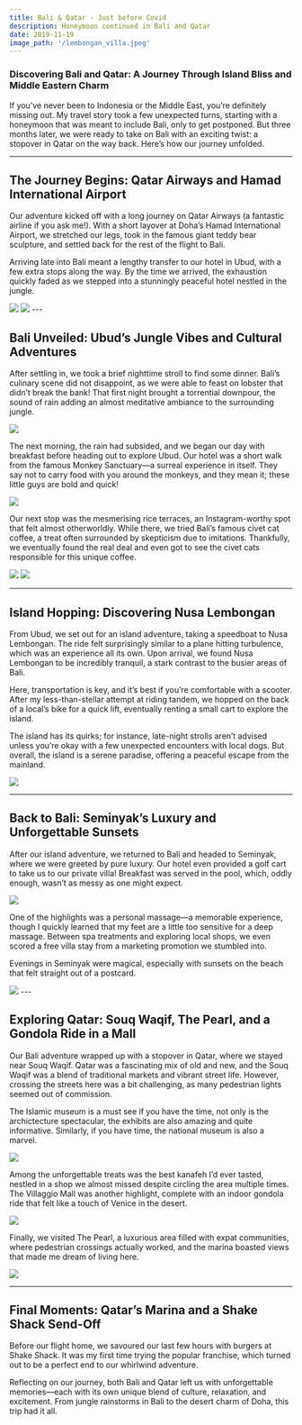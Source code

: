 ```yaml
---
title: Bali & Qatar - Just before Covid
description: Honeymoon continued in Bali and Qatar
date: 2019-11-19
image_path: '/lembongan_villa.jpeg'
---
```


### Discovering Bali and Qatar: A Journey Through Island Bliss and Middle Eastern Charm

If you’ve never been to Indonesia or the Middle East, you’re definitely missing out. My travel story took a few unexpected turns, starting with a honeymoon that was meant to include Bali, only to get postponed. But three months later, we were ready to take on Bali with an exciting twist: a stopover in Qatar on the way back. Here’s how our journey unfolded.

---

## The Journey Begins: Qatar Airways and Hamad International Airport

Our adventure kicked off with a long journey on Qatar Airways (a fantastic airline if you ask me!). With a short layover at Doha’s Hamad International Airport, we stretched our legs, took in the famous giant teddy bear sculpture, and settled back for the rest of the flight to Bali.

Arriving late into Bali meant a lengthy transfer to our hotel in Ubud, with a few extra stops along the way. By the time we arrived, the exhaustion quickly faded as we stepped into a stunningly peaceful hotel nestled in the jungle.

<img src="/ubud_forest_hotel.jpeg" class="image fit">
<img src="/ubud_hotel.jpeg" class="image fit">
---

## Bali Unveiled: Ubud’s Jungle Vibes and Cultural Adventures

After settling in, we took a brief nighttime stroll to find some dinner. Bali’s culinary scene did not disappoint, as we were able to feast on lobster that didn’t break the bank! That first night brought a torrential downpour, the sound of rain adding an almost meditative ambiance to the surrounding jungle.

<img src="/ubud_lobster_dinner.jpeg" class="image fit">

The next morning, the rain had subsided, and we began our day with breakfast before heading out to explore Ubud. Our hotel was a short walk from the famous Monkey Sanctuary—a surreal experience in itself. They say not to carry food with you around the monkeys, and they mean it; these little guys are bold and quick!

<img src="/ubud_monkey_sanctuary.jpeg" class="image fit">

Our next stop was the mesmerising rice terraces, an Instagram-worthy spot that felt almost otherworldly. While there, we tried Bali’s famous civet cat coffee, a treat often surrounded by skepticism due to imitations. Thankfully, we eventually found the real deal and even got to see the civet cats responsible for this unique coffee.

<img src="/rice_terrace.jpeg" class="image fit">
<img src="/cat_coffee.jpeg" class="image fit">

---

## Island Hopping: Discovering Nusa Lembongan

From Ubud, we set out for an island adventure, taking a speedboat to Nusa Lembongan. The ride felt surprisingly similar to a plane hitting turbulence, which was an experience all its own. Upon arrival, we found Nusa Lembongan to be incredibly tranquil, a stark contrast to the busier areas of Bali.

Here, transportation is key, and it’s best if you’re comfortable with a scooter. After my less-than-stellar attempt at riding tandem, we hopped on the back of a local’s bike for a quick lift, eventually renting a small cart to explore the island.

The island has its quirks; for instance, late-night strolls aren’t advised unless you’re okay with a few unexpected encounters with local dogs. But overall, the island is a serene paradise, offering a peaceful escape from the mainland.

<img src="/lembongan_villa.jpeg" class="image fit">


---

## Back to Bali: Seminyak’s Luxury and Unforgettable Sunsets

After our island adventure, we returned to Bali and headed to Seminyak, where we were greeted by pure luxury. Our hotel even provided a golf cart to take us to our private villa! Breakfast was served in the pool, which, oddly enough, wasn’t as messy as one might expect.

<img src="/seminyak_pool_food.jpeg" class="image fit">

One of the highlights was a personal massage—a memorable experience, though I quickly learned that my feet are a little too sensitive for a deep massage. Between spa treatments and exploring local shops, we even scored a free villa stay from a marketing promotion we stumbled into.


Evenings in Seminyak were magical, especially with sunsets on the beach that felt straight out of a postcard.

<img src="/seminyak_sunset.jpeg" class="image fit">
---

## Exploring Qatar: Souq Waqif, The Pearl, and a Gondola Ride in a Mall

Our Bali adventure wrapped up with a stopover in Qatar, where we stayed near Souq Waqif. Qatar was a fascinating mix of old and new, and the Souq Waqif was a blend of traditional markets and vibrant street life. However, crossing the streets here was a bit challenging, as many pedestrian lights seemed out of commission.  

The Islamic museum is a must see if you have the time, not only is the archictecture spectacular, the exhibits are also amazing and quite informative. Similarly, if you have time, the national museum is also a marvel. 

<img src="/qatar_national_museum.jpeg" class="image fit">

Among the unforgettable treats was the best kanafeh I’d ever tasted, nestled in a shop we almost missed despite circling the area multiple times. The Villaggio Mall was another highlight, complete with an indoor gondola ride that felt like a touch of Venice in the desert.

<img src="/villagio.jpeg" class="image fit">

Finally, we visited The Pearl, a luxurious area filled with expat communities, where pedestrian crossings actually worked, and the marina boasted views that made me dream of living here.

<img src="/marina_pearl.jpeg" class="image fit">

---

## Final Moments: Qatar’s Marina and a Shake Shack Send-Off

Before our flight home, we savoured our last few hours with burgers at Shake Shack. It was my first time trying the popular franchise, which turned out to be a perfect end to our whirlwind adventure.

Reflecting on our journey, both Bali and Qatar left us with unforgettable memories—each with its own unique blend of culture, relaxation, and excitement. From jungle rainstorms in Bali to the desert charm of Doha, this trip had it all.
